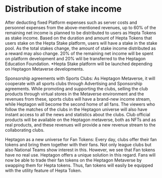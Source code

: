 # Distribution of stake income

After deducting fixed Platform expenses such as server costs and personnel expenses from the above-mentioned revenues, up to 60% of the remaining net income  is planned to be distributed to users as Hepta Tokens as stake income. Based on the duration and amount of Hepta Tokens that users stake on the Hepta Stake platform, users will have a stake in the stake pool. As the total stakes change, the amount of stake income distributed as a reward may also change. 20% of the remaining net income will be spent on platform development and 20% wlil be transferred to the Heptagon Education Foundation. \*Hepta Stake platform will be launched depending on Heptagon  Metaverse developments.&#x20;

Sponsorship agreements with Sports Clubs: As Heptagon Metaverse, it will cooperate with all sports clubs through Advertising and Sponsorship agreements. While promoting and supporting the clubs, selling the club products through virtual stores in the Metaverse environment and the revenues from these, sports clubs will have a brand-new income stream, while Heptagon will become the second home of all fans. The viewers who follow the matches of the clubs in the Heptagon universe will also have instant access to all the news and statistics about the clubs. Club official products will be available on the Heptagon metaverse, both as NFTs and as real products, and these revenues will provide a new revenue stream to the collaborating clubs.&#x20;

Heptagon as a new universe for Fan Tokens: Every day, clubs offer their fan tokens and bring them together with their fans. Not only league clubs but also National Teams show interest in this. However, we see that Fan tokens have no real use. Heptagon offers a unique solution in this regard. Fans will now be able to trade their fan tokens on the Heptagon Metaverse by swapping them for Hepta tokens. Thus, fan tokens will easily be equipped with the utility feature of Hepta Token.

